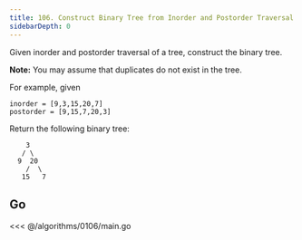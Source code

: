 ```yaml
---
title: 106. Construct Binary Tree from Inorder and Postorder Traversal
sidebarDepth: 0
---
```


Given inorder and postorder traversal of a tree, construct the binary tree.

**Note:**
You may assume that duplicates do not exist in the tree.

For example, given

```
inorder = [9,3,15,20,7]
postorder = [9,15,7,20,3]
```

Return the following binary tree:

```
    3
   / \
  9  20
    /  \
   15   7
```

## Go

<<< @/algorithms/0106/main.go
